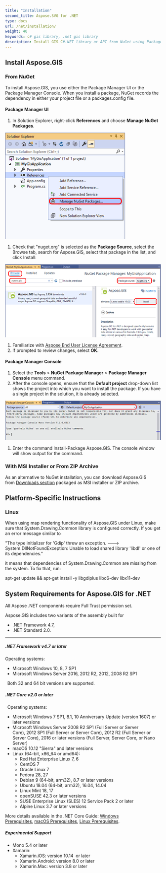 ```yaml
---
title: "Installation"
second_title: Aspose.SVG for .NET
type: docs
url: /net/installation/
weight: 40
keywords: c# gis library, .net gis library
description: Install GIS C#.NET library or API from NuGet using Package Manager UI or Console, from ZIP Archive. It can also be used in .NET Core and Linux OS.
---
```


## **Install Aspose.GIS**
### **From NuGet**
To install Aspose.GIS, you use either the Package Manager UI or the Package Manager Console. When you install a package, NuGet records the dependency in either your project file or a packages.config file.
#### **Package Manager UI**
1. In Solution Explorer, right-click **References** and choose **Manage NuGet Packages**.

![todo:image_alt_text](installation_1.png)

1. Check that "nuget.org" is selected as the **Package Source**, select the Browse tab, search for Aspose.GIS, select that package in the list, and click Install:

![todo:image_alt_text](installation_2.png)

1. Familiarize with [Aspose End User License Agreement](https://about.aspose.com/legal/eula).
1. If prompted to review changes, select **OK**.
#### **Package Manager Console**
1. Select the **Tools** > **NuGet Package Manager** > **Package Manager Console** menu command.
1. After the console opens, ensure that the **Default project** drop-down list shows the project into which you want to install the package. If you have a single project in the solution, it is already selected.

![todo:image_alt_text](installation_3.png)

1. Enter the command Install-Package Aspose.GIS. The console window will show output for the command.
### **With MSI Installer or From ZIP Archive**
As an alternative to NuGet installation, you can download Aspose.GIS from [Downloads section](https://downloads.aspose.com/gis/net) packaged as MSI installer or ZIP archive.
## **Platform-Specific Instructions**
### **Linux**
When using map rendering functionality of Aspose.GIS under Linux, make sure that System.Drawing.Common library is configured correctly. If you get an error message similar to 

"The type initializer for 'Gdip' threw an exception. ---> System.DllNotFoundException: Unable to load shared library 'libdl' or one of its dependencies."

it means that dependencies of System.Drawing.Common are missing from the system. To fix that, run:

apt-get update && apt-get install -y libgdiplus libc6-dev libx11-dev
## **System Requirements for Aspose.GIS for .NET**
All Aspose .NET components require Full Trust permission set.

Aspose.GIS includes two variants of the assembly built for

- .NET Framework 4.7,
- .NET Standard 2.0.



-----
##### **.NET Framework v4.7 or later**
Operating systems: 

- Microsoft Windows 10, 8, 7 SP1
- Microsoft Windows Server 2016, 2012 R2, 2012, 2008 R2 SP1

` `Both 32 and 64 bit versions are supported.
##### **.NET Core v2.0 or later**
` `Operating systems:

- Microsoft Windows 7 SP1, 8.1, 10 Anniversary Update (version 1607) or later versions
- Microsoft Windows Server 2008 R2 SP1 (Full Server or Server Core), 2012 SP1 (Full Server or Server Core), 2012 R2 (Full Server or Server Core), 2016 or later versions (Full Server, Server Core, or Nano Server)
- macOS 10.12 "Sierra" and later versions
- Linux (64-bit, x86_64 or amd64):
  - Red Hat Enterprise Linux 7, 6
  - CentOS 7
  - Oracle Linux 7
  - Fedora 28, 27
  - Debian 9 (64-bit, arm32), 8.7 or later versions
  - Ubuntu 18.04 (64-bit, arm32), 16.04, 14.04
  - Linux Mint 18, 17
  - openSUSE 42.3 or later versions
  - SUSE Enterprise Linux (SLES) 12 Service Pack 2 or later
  - Alpine Linux 3.7 or later versions

More details available in the .NET Core Guide: [Windows Prerequisites](https://docs.microsoft.com/en-us/dotnet/core/install/windows?tabs=netcore21#dependencies), [macOS Prerequisites](https://docs.microsoft.com/en-us/dotnet/core/install/macos?tabs=netcore2x#dependencies), [Linux Prerequisites](https://docs.microsoft.com/en-us/dotnet/core/install/linux?tabs=netcore2x).
##### **Experimental Support**
- Mono 5.4 or later
- Xamarin:
  - Xamarin.iOS: version 10.14  or later
  - Xamarin.Android: version 8.0 or later
  - Xamarin.Mac: version 3.8 or later
